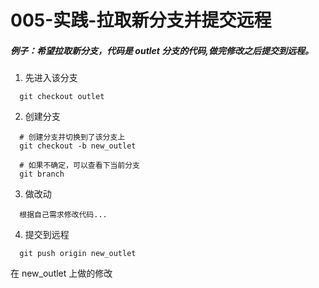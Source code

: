 # 005-实践-拉取新分支并提交远程

##### 例子：希望拉取新分支，代码是 outlet 分支的代码,做完修改之后提交到远程。

1. 先进入该分支
```
  git checkout outlet
```

2. 创建分支
```
  # 创建分支并切换到了该分支上
  git checkout -b new_outlet

  # 如果不确定，可以查看下当前分支
  git branch
```

3. 做改动
```
  根据自己需求修改代码...
```

4. 提交到远程
```
  git push origin new_outlet
```



在 new_outlet 上做的修改
